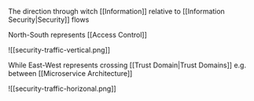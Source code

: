 The direction through witch [[Information]] relative to [[Information Security|Security]] flows

North-South represents [[Access Control]]

![[security-traffic-vertical.png]]

While East-West represents crossing [[Trust Domain|Trust Domains]] e.g. between [[Microservice Architecture]]

![[security-traffic-horizonal.png]]